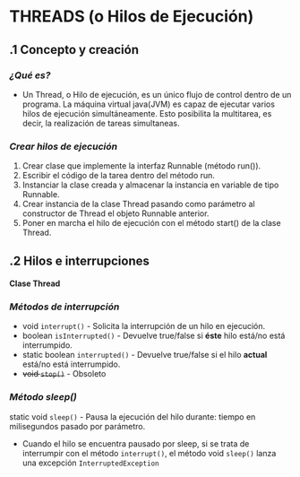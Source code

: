 # THREADS (o Hilos de Ejecución)

## .1 Concepto y creación

### *¿Qué es?*
- Un Thread, o Hilo de ejecución, es un único flujo de control dentro de un programa. La máquina virtual java(JVM) es capaz de ejecutar varios hilos de ejecución simultáneamente. Esto posibilita la multitarea, es decir, la realización de tareas simultaneas.

### *Crear hilos de ejecución*
1. Crear clase que implemente la interfaz Runnable (método run()).
2. Escribir el código de la tarea dentro del método run.
3. Instanciar la clase creada y almacenar la instancia en variable de tipo Runnable.
4. Crear instancia de la clase Thread pasando como parámetro al constructor de Thread el objeto Runnable anterior.
5. Poner en marcha el hilo de ejecución con el método start() de la clase Thread.

## .2 Hilos e interrupciones

#### Clase Thread
### *Métodos de interrupción*

- void `interrupt()` - Solicita la interrupción de un hilo en ejecución.
- boolean `isInterrupted()` - Devuelve true/false si **éste** hilo está/no está interrumpido.
- static boolean `interrupted()` - Devuelve true/false si el hilo **actual** está/no está interrumpido.
- ~~void `stop()`~~ - Obsoleto 

### *Método sleep()* 
static void `sleep()` - Pausa la ejecución del hilo durante: tiempo en milisegundos pasado por parámetro.
- Cuando el hilo se encuentra pausado por sleep, si se trata de interrumpir con el método `interrupt()`, el método void `sleep()` lanza una excepción `InterruptedException`